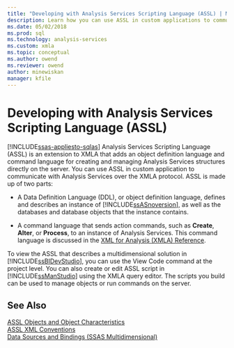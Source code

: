 ```yaml
---
title: "Developing with Analysis Services Scripting Language (ASSL) | Microsoft Docs"
description: Learn how you can use ASSL in custom applications to communicate with Analysis Services over the XMLA protocol.
ms.date: 05/02/2018
ms.prod: sql
ms.technology: analysis-services
ms.custom: xmla
ms.topic: conceptual
ms.author: owend
ms.reviewer: owend
author: minewiskan
manager: kfile
---
```

# Developing with Analysis Services Scripting Language (ASSL)
[!INCLUDE[ssas-appliesto-sqlas](../../includes/ssas-appliesto-sqlas.md)]
  Analysis Services Scripting Language (ASSL) is an extension to XMLA that adds an object definition language and command language for creating and managing Analysis Services structures directly on the server. You can use ASSL in custom application to communicate with Analysis Services over the XMLA protocol. ASSL is made up of two parts:  
  
-   A Data Definition Language (DDL), or object definition language, defines and describes an instance of [!INCLUDE[ssASnoversion](../../includes/ssasnoversion-md.md)], as well as the databases and database objects that the instance contains.  
  
-   A command language that sends action commands, such as **Create**, **Alter**, or **Process**, to an instance of Analysis Services. This command language is discussed in the [XML for Analysis  &#40;XMLA&#41; Reference](https://docs.microsoft.com/analysis-services/xmla/xml-for-analysis-xmla-reference).  
  
 To view the ASSL that describes a multidimensional solution in [!INCLUDE[ssBIDevStudio](../../includes/ssbidevstudio-md.md)], you can use the View Code command at the project level. You can also create or edit ASSL script in [!INCLUDE[ssManStudio](../../includes/ssmanstudio-md.md)] using the XMLA query editor. The scripts you build can be used to manage objects or run commands on the server.  
  
## See Also  
 [ASSL Objects and Object Characteristics](../../../analysis-services/multidimensional-models/scripting-language-assl/assl-objects-and-object-characteristics.md)   
 [ASSL XML Conventions](../../../analysis-services/multidimensional-models/scripting-language-assl/assl-xml-conventions.md)   
 [Data Sources and Bindings &#40;SSAS Multidimensional&#41;](../../../analysis-services/multidimensional-models/data-sources-and-bindings-ssas-multidimensional.md)  
  
  
